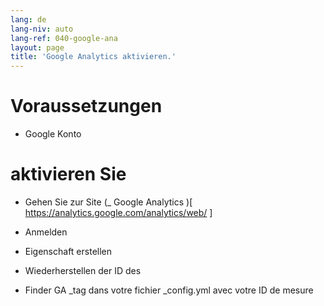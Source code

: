 ```yaml
---
lang: de
lang-niv: auto
lang-ref: 040-google-ana
layout: page
title: 'Google Analytics aktivieren.'
---
```


# Voraussetzungen
* Google  Konto 




# aktivieren Sie
* Gehen Sie zur Site   (_  Google Analytics  )[  https://analytics.google.com/analytics/web/  ]  


* Anmelden  


* Eigenschaft erstellen  


* Wiederherstellen der ID des  


* Finder GA  _tag dans votre fichier \_config.yml avec votre ID de mesure
  

  


